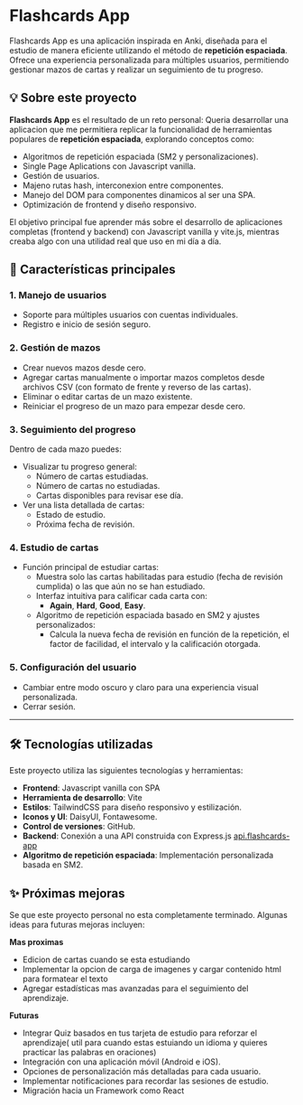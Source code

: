 # Flashcards App

Flashcards App es una aplicación inspirada en Anki, diseñada para el estudio de manera eficiente utilizando el método de **repetición espaciada**. Ofrece una experiencia personalizada para múltiples usuarios, permitiendo gestionar mazos de cartas y realizar un seguimiento de tu progreso.

## 💡 Sobre este proyecto

**Flashcards App** es el resultado de un reto personal: Queria desarrollar una aplicacion que me permitiera replicar la funcionalidad de herramientas populares de **repetición espaciada**, explorando conceptos como:

- Algoritmos de repetición espaciada (SM2 y personalizaciones).
- Single Page Aplications con Javascript vanilla.
- Gestión de usuarios.
- Majeno rutas hash, interconexion entre componentes.
- Manejo del DOM para componentes dinamicos al ser una SPA.
- Optimización de frontend y diseño responsivo.

El objetivo principal fue aprender más sobre el desarrollo de aplicaciones completas (frontend y backend) con Javascript vanilla y vite.js, mientras creaba algo con una utilidad real que uso en mi día a día.

## 🧩 Características principales

### 1. **Manejo de usuarios**
- Soporte para múltiples usuarios con cuentas individuales.
- Registro e inicio de sesión seguro.

### 2. **Gestión de mazos**
- Crear nuevos mazos desde cero.
- Agregar cartas manualmente o importar mazos completos desde archivos CSV (con formato de frente y reverso de las cartas).
- Eliminar o editar cartas de un mazo existente.
- Reiniciar el progreso de un mazo para empezar desde cero.

### 3. **Seguimiento del progreso**
Dentro de cada mazo puedes:
- Visualizar tu progreso general:
  - Número de cartas estudiadas.
  - Número de cartas no estudiadas.
  - Cartas disponibles para revisar ese día.
- Ver una lista detallada de cartas:
  - Estado de estudio.
  - Próxima fecha de revisión.

### 4. **Estudio de cartas**
- Función principal de estudiar cartas:
  - Muestra solo las cartas habilitadas para estudio (fecha de revisión cumplida) o las que aún no se han estudiado.
  - Interfaz intuitiva para calificar cada carta con:
    - **Again**, **Hard**, **Good**, **Easy**.
  - Algoritmo de repetición espaciada basado en SM2 y ajustes personalizados:
    - Calcula la nueva fecha de revisión en función de la repetición, el factor de facilidad, el intervalo y la calificación otorgada.

### 5. **Configuración del usuario**
- Cambiar entre modo oscuro y claro para una experiencia visual personalizada.
- Cerrar sesión.

---

## 🛠️ Tecnologías utilizadas

Este proyecto utiliza las siguientes tecnologías y herramientas:

- **Frontend**: Javascript vanilla con SPA
- **Herramienta de desarrollo**: Vite
- **Estilos**: TailwindCSS para diseño responsivo y estilización.
- **Iconos y UI**: DaisyUI, Fontawesome.
- **Control de versiones**: GitHub.
- **Backend**: Conexión a una API construida con Express.js [api.flashcards-app](https://github.com/kaizendev26/api.flashcards-app)
- **Algoritmo de repetición espaciada**: Implementación personalizada basada en SM2.

## ✨ Próximas mejoras

Se que este proyecto personal no esta completamente terminado. Algunas ideas para futuras mejoras incluyen:

**Mas proximas**
- Edicion de cartas cuando se esta estudiando
- Implementar la opcion de carga de imagenes y cargar contenido html para formatear el texto
- Agregar estadísticas mas avanzadas para el seguimiento del aprendizaje.

**Futuras**
- Integrar Quiz basados en tus tarjeta de estudio para reforzar
  el aprendizaje( util para cuando estas estuiando un idioma y quieres practicar las palabras en oraciones)
- Integración con una aplicación móvil (Android e iOS).
- Opciones de personalización más detalladas para cada usuario.
- Implementar notificaciones para recordar las sesiones de estudio.
- Migración hacia un Framework como React

